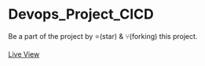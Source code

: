 # Devops_Project_CICD

Be a part of the project by ⭐️(star) & ⑂(forking) this project.

[Live View](https://gpchandere.github.io/Devops_Project_CICD/)
